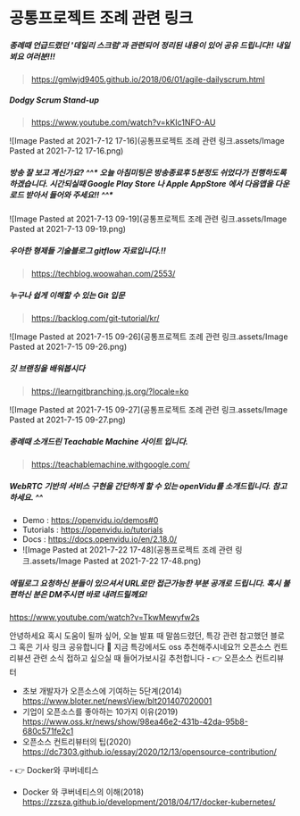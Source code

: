 # 공통프로젝트 조례 관련 링크



##### 종례때 언급드렸던 '데일리 스크럼'과 관련되어 정리된 내용이 있어 공유 드립니다!! 내일뵈요 여러분!!!

>  https://gmlwjd9405.github.io/2018/06/01/agile-dailyscrum.html



##### Dodgy Scrum Stand-up

> https://www.youtube.com/watch?v=kKIc1NFO-AU

![Image Pasted at 2021-7-12 17-16](공통프로젝트 조례 관련 링크.assets/Image Pasted at 2021-7-12 17-16.png)



##### 방송 잘 보고 계신가요? ^^* 오늘 아침미팅은 방송종료후 5분정도 쉬었다가 진행하도록 하겠습니다. 시간되실때 Google Play Store 나  Apple AppStore 에서 다음앱을 다운로드 받아서 들어와 주세요!! ^^*

![Image Pasted at 2021-7-13 09-19](공통프로젝트 조례 관련 링크.assets/Image Pasted at 2021-7-13 09-19.png)



##### 우아한 형제들 기술블로그 gitflow 자료입니다.!!

> https://techblog.woowahan.com/2553/



##### 누구나 쉽게 이해할 수 있는 Git 입문

> https://backlog.com/git-tutorial/kr/

![Image Pasted at 2021-7-15 09-26](공통프로젝트 조례 관련 링크.assets/Image Pasted at 2021-7-15 09-26.png)

##### 깃 브랜칭을 배워봅시다

>https://learngitbranching.js.org/?locale=ko

![Image Pasted at 2021-7-15 09-27](공통프로젝트 조례 관련 링크.assets/Image Pasted at 2021-7-15 09-27.png)



##### 종례때 소개드린 Teachable Machine 사이트 입니다.

> https://teachablemachine.withgoogle.com/



##### WebRTC 기반의 서비스 구현을 간단하게 할 수 있는 openVidu를 소개드립니다. 참고하세요. ^^

- Demo : https://openvidu.io/demos#0
- Tutorials : https://openvidu.io/tutorials
- Docs : https://docs.openvidu.io/en/2.18.0/
- ![Image Pasted at 2021-7-22 17-48](공통프로젝트 조례 관련 링크.assets/Image Pasted at 2021-7-22 17-48.png)



##### 에필로그 요청하신 분들이 있으셔서 URL로만 접근가능한 부분 공개로 드립니다.  혹시 불편하신 분은 DM주시면 바로 내려드릴께요!

https://www.youtube.com/watch?v=TkwMewyfw2s



안녕하세요 혹시 도움이 될까 싶어, 오늘 발표 때 말씀드렸던, 특강 관련 참고했던 블로그 혹은 기사 링크 공유합니다 :slightly_smiling_face: 지금 특강에서도 oss 추천해주시네요?! 오픈소스 컨트리뷰션 관련 소식 접하고 싶으실 때 들어가보시길 추천합니다 - :point_right: 오픈소스 컨트리뷰터

- 초보 개발자가 오픈소스에 기여하는 5단계(2014) https://www.bloter.net/newsView/blt201407020001
- 기업이 오픈소스를 좋아하는 10가지 이유(2019) https://www.oss.kr/news/show/98ea46e2-431b-42da-95b8-680c571fe2c1
- 오픈소스 컨트리뷰터의 팁(2020) https://dc7303.github.io/essay/2020/12/13/opensource-contribution/

\- :point_right: Docker와 쿠버네티스

- Docker 와 쿠버네티스의 이해(2018) https://zzsza.github.io/development/2018/04/17/docker-kubernetes/